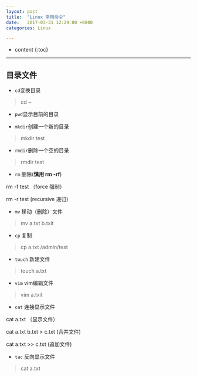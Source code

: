 ```yaml
---
layout: post
title:  "Linux 常用命令"
date:   2017-03-31 12:29:00 +0800
categories: Linux

---
```


* content
{:toc}

---
## 目录文件

* `cd`变换目录
> cd ~

* `pwd`显示目前的目录

* `mkdir`创建一个新的目录
> mkdir test

* `rmdir`删除一个空的目录
> rmdir test

* `rm` 删除(**慎用 rm -rf**)
>
rm -f test （force 强制）
>
rm -r test (recursive 递归)

* `mv` 移动（删除）文件
> mv a.txt b.txit

* `cp` 复制
> cp a.txt /admin/test

* `touch` 新建文件
> touch a.txt

* `vim` vim编辑文件
> vim a.txit

* `cat` 连接显示文件
>
cat a.txt （显示文件）
>
cat a.txt b.txt > c.txt (合并文件)
>
cat a.txt >> c.txt (追加文件)

* `tac` 反向显示文件
> cat a.txt